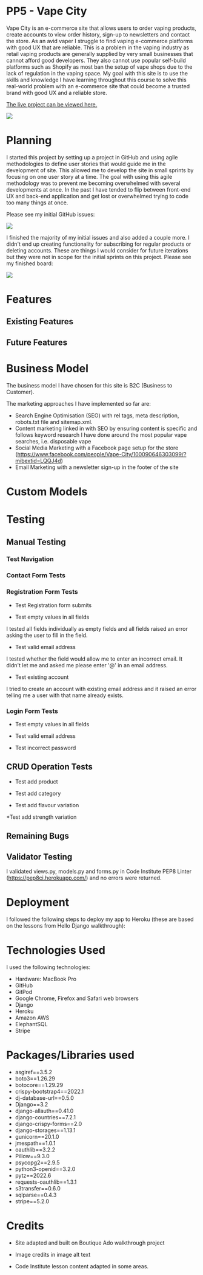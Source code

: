 # PP5 - Vape City

Vape City is an e-commerce site that allows users to order vaping products, create accounts to view order history, sign-up to newsletters and contact the store. As an avid vaper I struggle to find vaping e-commerce platforms with good UX that are reliable. This is a problem in the vaping industry as retail vaping products are generally supplied by very small businesses that cannot afford good developers. They also cannot use popular self-build platforms such as Shopify as most ban the setup of vape shops due to the lack of regulation in the vaping space. My goal with this site is to use the skills and knowledge I have learning throughout this course to solve this real-world problem with an e-commerce site that could become a trusted brand with good UX and a reliable store.

[The live project can be viewed here.](https://pp5-vape-city.herokuapp.com/)

![](docs/images/ismysiteresponsive-screenshot.png)

# Planning

I started this project by setting up a project in GitHub and using agile methodologies to define user stories that would guide me in the development of site. This allowed me to develop the site in small sprints by focusing on one user story at a time. The goal with using this agile methodology was to prevent me becoming overwhelmed with several developments at once. In the past I have tended to flip between front-end UX and back-end application and get lost or overwhelmed trying to code too many things at once.

Please see my initial GitHub issues:

![](docs/images/to-do-list-screenshot.png)

I finished the majority of my initial issues and also added a couple more. I didn't end up creating functionality for subscribing for regular products or deleting accounts. These are things I would consider for future iterations but they were not in scope for the initial sprints on this project. Please see my finished board:

![](docs/images/to-do-list-finished.png)

# Features

## Existing Features

## Future Features

# Business Model

The business model I have chosen for this site is B2C (Business to Customer). 

The marketing approaches I have implemented so far are: 

* Search Engine Optimisation (SEO) with rel tags, meta description, robots.txt file and sitemap.xml.
* Content marketing linked in with SEO by ensuring content is specific and follows keyword research I have done around the most popular vape searches, i.e. disposable vape
* Social Media Marketing with a Facebook page setup for the store (https://www.facebook.com/people/Vape-City/100090646303099/?mibextid=LQQJ4d)
* Email Marketing with a newsletter sign-up in the footer of the site

# Custom Models

# Testing

## Manual Testing

### Test Navigation

### Contact Form Tests

### Registration Form Tests

* Test Registration form submits

* Test empty values in all fields

I tested all fields individually as empty fields and all fields raised an error asking the user to fill in the field.

* Test valid email address

I tested whether the field would allow me to enter an incorrect email. It didn't let me and asked me please enter '@' in an email address.

* Test existing account

I tried to create an account with existing email address and it raised an error telling me a user with that name already exists.

### Login Form Tests

* Test empty values in all fields

* Test valid email address

* Test incorrect password


## CRUD Operation Tests

* Test add product

* Test add category

* Test add flavour variation

*Test add strength variation

## Remaining Bugs

## Validator Testing

I validated views.py, models.py and forms.py in Code Institute PEP8 Linter (https://pep8ci.herokuapp.com/) and no errors were returned.

# Deployment

I followed the following steps to deploy my app to Heroku (these are based on the lessons from Hello Django walkthrough):


# Technologies Used

I used the following technologies:

* Hardware: MacBook Pro
* GitHub
* GitPod
* Google Chrome, Firefox and Safari web browsers
* Django
* Heroku
* Amazon AWS
* ElephantSQL
* Stripe

# Packages/Libraries used

* asgiref==3.5.2
* boto3==1.26.29
* botocore==1.29.29
* crispy-bootstrap4==2022.1
* dj-database-url==0.5.0
* Django==3.2
* django-allauth==0.41.0
* django-countries==7.2.1
* django-crispy-forms==2.0
* django-storages==1.13.1
* gunicorn==20.1.0
* jmespath==1.0.1
* oauthlib==3.2.2
* Pillow==9.3.0
* psycopg2==2.9.5
* python3-openid==3.2.0
* pytz==2022.6
* requests-oauthlib==1.3.1
* s3transfer==0.6.0
* sqlparse==0.4.3
* stripe==5.2.0

# Credits

* Site adapted and built on Boutique Ado walkthrough project

* Image credits in image alt text

* Code Institute lesson content adapted in some areas.









